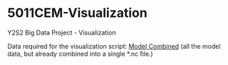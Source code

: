 # 5011CEM-Visualization
Y2S2 Big Data Project - Visualization

Data required for the visualization script: [Model Combined](https://cumoodle.coventry.ac.uk/course/view.php?id=70387&sectionid=1011258) (all the model data, but already combined into a single *.nc file.)
